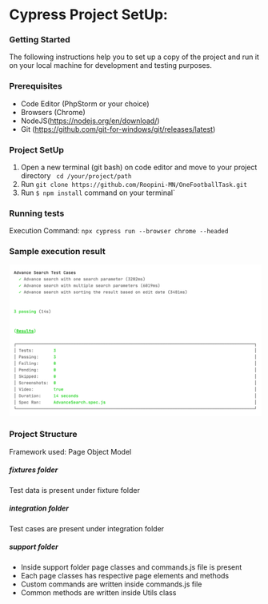 # Cypress Project SetUp: 


### Getting Started
The following instructions help you to set up a copy of the project and run it on your local machine for development and testing purposes.

### Prerequisites
* Code Editor (PhpStorm or your choice)
* Browsers (Chrome)
* NodeJS(https://nodejs.org/en/download/)
* Git (https://github.com/git-for-windows/git/releases/latest)
  
### Project SetUp
1. Open a new terminal (git bash) on code editor and move to your project directory ``` cd /your/project/path```
2. Run ```git clone https://github.com/Roopini-MN/OneFootballTask.git```
3. Run ```$ npm install``` command on your terminal`

### Running tests

Execution Command: ```npx cypress run --browser chrome --headed```

### Sample execution result
![Sample execution result](cypress/TestResult/result.png)

### Project Structure
Framework used: Page Object Model
##### fixtures folder
 Test data is present under fixture folder 
##### integration folder
Test cases are present under integration folder
##### support folder
* Inside support folder page classes and commands.js file is present
* Each page classes has respective page elements and methods
* Custom commands are written inside commands.js file
* Common methods are written inside Utils class

